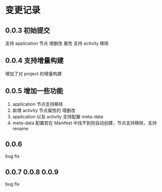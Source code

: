 # 变更记录

## 0.0.3 初始提交
支持 application 节点 增删改 属性
支持 activity 移除

## 0.0.4 支持增量构建
增加了对 project 的增量构建

## 0.0.5 增加一些功能
1. application 节点支持移除
2. 新增 activity 节点属性的 增删改
3. application 以及 activity 支持配置 meta-data
4. meta-data 配置若在 Manifest 中找不到则自动创建，节点支持移除，支持 rename

## 0.0.6
bug fix

## 0.0.7 0.0.8 0.0.9
bug fix
